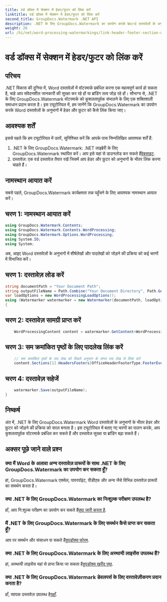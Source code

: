 ```yaml
---
title: वर्ड डॉक्स में सेक्शन में हेडर/फुटर को लिंक करें
linktitle: वर्ड डॉक्स में सेक्शन में हेडर/फुटर को लिंक करें
second_title: GroupDocs.Watermark .NET API
description: .NET के लिए GroupDocs.Watermark का उपयोग करके Word दस्तावेज़ों के अनुभागों में हेडर और फ़ुटर को कुशलतापूर्वक लिंक करना सीखें। दस्तावेज़ प्रबंधन और सुरक्षा.
weight: 26
url: /hi/net/word-processing-watermarkings/link-header-footer-section-word-docs/
---
```


# वर्ड डॉक्स में सेक्शन में हेडर/फुटर को लिंक करें

## परिचय
.NET विकास की दुनिया में, Word दस्तावेज़ों में वॉटरमार्क प्रबंधित करना एक महत्वपूर्ण कार्य हो सकता है, चाहे आप संवेदनशील जानकारी की सुरक्षा कर रहे हों या ब्रांडिंग तत्व जोड़ रहे हों। सौभाग्य से, .NET के लिए GroupDocs.Watermark वॉटरमार्क को कुशलतापूर्वक संभालने के लिए एक शक्तिशाली समाधान प्रदान करता है। इस ट्यूटोरियल में, हम जानेंगे कि GroupDocs.Watermark का उपयोग करके Word दस्तावेज़ों के अनुभागों में हेडर और फ़ुटर को कैसे लिंक किया जाए।
## आवश्यक शर्तें
इससे पहले कि हम ट्यूटोरियल में उतरें, सुनिश्चित करें कि आपके पास निम्नलिखित आवश्यक शर्तें हैं:
1. .NET के लिए GroupDocs.Watermark: .NET लाइब्रेरी के लिए GroupDocs.Watermark स्थापित करें। आप इसे यहां से डाउनलोड कर सकते हैं[वेबसाइट](https://releases.groupdocs.com/Watermark/net/).
2. दस्तावेज़: एक वर्ड दस्तावेज़ तैयार रखें जिसमें आप हेडर और फ़ुटर को अनुभागों के भीतर लिंक करना चाहते हैं।

## नामस्थान आयात करें
सबसे पहले, GroupDocs.Watermark कार्यक्षमता तक पहुँचने के लिए आवश्यक नामस्थान आयात करें।
## चरण 1: नामस्थान आयात करें
```csharp
using GroupDocs.Watermark.Contents;
using GroupDocs.Watermark.Contents.WordProcessing;
using GroupDocs.Watermark.Options.WordProcessing;
using System.IO;
using System;
```
अब, आइए Word दस्तावेज़ों के अनुभागों में शीर्षलेखों और पादलेखों को जोड़ने की प्रक्रिया को कई चरणों में विभाजित करें।
## चरण 1: दस्तावेज़ लोड करें
```csharp
string documentPath = "Your Document Path";
string outputFileName = Path.Combine("Your Document Directory", Path.GetFileName(documentPath));
var loadOptions = new WordProcessingLoadOptions();
using (Watermarker watermarker = new Watermarker(documentPath, loadOptions))
{
```
## चरण 2: दस्तावेज़ सामग्री प्राप्त करें
```csharp
    WordProcessingContent content = watermarker.GetContent<WordProcessingContent>();
```
## चरण 3: सम क्रमांकित पृष्ठों के लिए पादलेख लिंक करें
```csharp
    // सम क्रमांकित पृष्ठों के पाद लेख को पिछले अनुभाग के संगत पाद लेख से लिंक करें
    content.Sections[1].HeadersFooters[OfficeHeaderFooterType.FooterEven].IsLinkedToPrevious = true;
```
## चरण 4: दस्तावेज़ सहेजें
```csharp
    watermarker.Save(outputFileName);
}
```

## निष्कर्ष
अंत में, .NET के लिए GroupDocs.Watermark Word दस्तावेज़ों के अनुभागों के भीतर हेडर और फ़ुटर को जोड़ने की प्रक्रिया को सरल बनाता है। इस ट्यूटोरियल में बताए गए चरणों का पालन करके, आप कुशलतापूर्वक वॉटरमार्क प्रबंधित कर सकते हैं और दस्तावेज़ सुरक्षा या ब्रांडिंग बढ़ा सकते हैं।
## अक्सर पूछे जाने वाले प्रश्न
### क्या मैं Word के अलावा अन्य दस्तावेज़ प्रारूपों के साथ .NET के लिए GroupDocs.Watermark का उपयोग कर सकता हूँ?
हां, GroupDocs.Watermark एक्सेल, पावरपॉइंट, पीडीएफ और अन्य जैसे विभिन्न दस्तावेज़ प्रारूपों का समर्थन करता है।
### क्या .NET के लिए GroupDocs.Watermark का निःशुल्क परीक्षण उपलब्ध है?
हाँ, आप नि:शुल्क परीक्षण का उपयोग कर सकते हैं[पृष्ठ जारी करता है](https://releases.groupdocs.com/).
### मैं .NET के लिए GroupDocs.Watermark के लिए समर्थन कैसे प्राप्त कर सकता हूँ?
 आप पर समर्थन और संसाधन पा सकते हैं[ग्रुपडॉक्स फोरम](https://forum.groupdocs.com/c/watermark/19).
### क्या .NET के लिए GroupDocs.Watermark के लिए अस्थायी लाइसेंस उपलब्ध हैं?
 हां, अस्थायी लाइसेंस यहां से प्राप्त किया जा सकता है[ग्रुपडॉक्स खरीद पृष्ठ](https://purchase.groupdocs.com/temporary-license/).
### क्या .NET के लिए GroupDocs.Watermark डेवलपर्स के लिए दस्तावेज़ीकरण प्रदान करता है?
 हाँ, व्यापक दस्तावेज़ उपलब्ध है[यहाँ](https://tutorials.groupdocs.com/Watermark/net/).